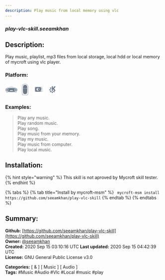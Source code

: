```yaml
---
description: Play music from local memory using vlc
---
```


### _play-vlc-skill.seeamkhan_  
## Description:  
Play music, playlist, mp3 files from local storage, local hdd or local memory of mycroft using vlc player.  
  
  
### Platform:  
 ![Mark I](../.gitbook/assets/mark-1-icon.png)  ![Mark II](../.gitbook/assets/mark-2-icon.png)  ![Picroft](../.gitbook/assets/picroft-icon.png)  ![plasmoid](../.gitbook/assets/kde.png)   
### Examples:  
> Play any music.  
> Play random music.  
> Play song.  
> Play music from your memory.  
> Play my music.  
> Play music from computer.  
> Play local music.  
  
## Installation:  
{% hint style="warning" %}
This skill is not aproved by Mycroft skill tester.
{% endhint %}
    
{% tabs %}
{% tab title="Install by mycroft-msm" %}
``` mycroft-msm install https://github.com/seeamkhan/play-vlc-skill```
{% endtab %}
  {% endtabs %}
    
## Summary:  
**Github:** [https://github.com/seeamkhan/play-vlc-skill](https://github.com/seeamkhan/play-vlc-skill)  
**Owner:** [@seeamkhan](https://github.com/seeamkhan)  
**Created:** 2020 Sep 15 03:10:16 UTC  **Last updated:** 2020 Sep 15 04:42:39 UTC  
**License:** GNU General Public License v3.0  
  
**Categories:** [ & ] [ Music ] [ Audio ]   
**Tags:** \#Music \#Audio \#Vlc \#Local \#music \#play   
